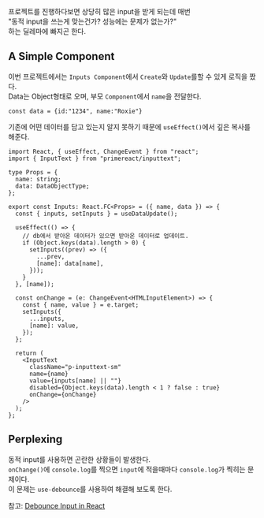 프로젝트를 진행하다보면 상당히 많은 input을 받게 되는데 매번  
"동적 input을 쓰는게 맞는건가? 성능에는 문제가 없는가?"  
하는 딜레마에 빠지곤 한다.

## A Simple Component

이번 프로젝트에서는 `Inputs Component`에서 `Create`와 `Update`를할 수 있게 로직을 짰다.  
Data는 Object형태로 오며, 부모 `Component`에서 `name`을 전달한다.
```
const data = {id:"1234", name:"Roxie"} 
```

기존에 어떤 데이터를 담고 있는지 알지 못하기 때문에 `useEffect()`에서 깊은 복사를 해준다.

```tsx
import React, { useEffect, ChangeEvent } from "react";
import { InputText } from "primereact/inputtext";

type Props = {
  name: string;
  data: DataObjectType;
};

export const Inputs: React.FC<Props> = ({ name, data }) => {
  const { inputs, setInputs } = useDataUpdate();

  useEffect(() => {
    // db에서 받아온 데이터가 있으면 받아온 데이터로 업데이트.
    if (Object.keys(data).length > 0) {
      setInputs((prev) => ({
        ...prev,
        [name]: data[name],
      }));
    }
  }, [name]);

  const onChange = (e: ChangeEvent<HTMLInputElement>) => {
    const { name, value } = e.target;
    setInputs({
      ...inputs,
      [name]: value,
    });
  };

  return (
    <InputText
      className="p-inputtext-sm"
      name={name}
      value={inputs[name] || ""}
      disabled={Object.keys(data).length < 1 ? false : true}
      onChange={onChange}
    />
  );
};
```

## Perplexing

동적 input를 사용하면 곤란한 상황들이 발생한다.  
`onChange()`에 `console.log`를 찍으면 `input`에 적을때마다 `console.log`가 찍히는 문제이다.  
 이 문제는 `use-debounce`를 사용하여 해결해 보도록 한다.

 참고: [Debounce Input in React](https://dev.to/manishkc104/debounce-input-in-react-3726)

